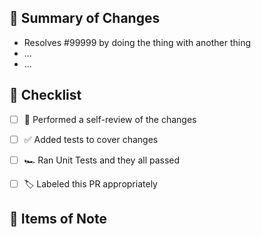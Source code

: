 ## 💬 Summary of Changes

<!-- Provide a high level description & summary of what your PR is going to change. -->

- Resolves #99999 by doing the thing with another thing
- ...
- ...

## 🧾 Checklist

<!-- Actions you should have taken before opening this pull request. -->

- [ ] 🧐 Performed a self-review of the changes
- [ ] ✅ Added tests to cover changes
- [ ] 🏎 Ran Unit Tests and they all passed
- [ ] 🏷 Labeled this PR appropriately


## 📝 Items of Note

<!--
Document anything here that you think the reviewer(s) of this PR may need to know or anything of
specific interest.
-->
